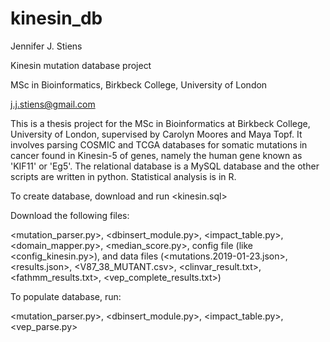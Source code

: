 # kinesin_db

Jennifer J. Stiens

Kinesin mutation database project

MSc in Bioinformatics, Birkbeck College, University of London

j.j.stiens@gmail.com


This is a thesis project for the MSc in Bioinformatics at Birkbeck College, University of London, supervised by Carolyn
Moores and Maya Topf. It involves parsing COSMIC and TCGA databases for somatic mutations in cancer found in Kinesin-5
of genes, namely the human gene known as 'KIF11' or 'Eg5'. The relational database is a MySQL database and the other
scripts are written in python. Statistical analysis is in R.

To create database, download and run <kinesin.sql>

Download the following files: 

<mutation_parser.py>, <dbinsert_module.py>, <impact_table.py>, <domain_mapper.py>, <median_score.py>, config file (like <config_kinesin.py>), and data files (<mutations.2019-01-23.json>, <results.json>, <V87_38_MUTANT.csv>, <clinvar_result.txt>, <fathmm_results.txt>, <vep_complete_results.txt>)

To populate database, run:

<mutation_parser.py>, <dbinsert_module.py>, <impact_table.py>, <vep_parse.py>


